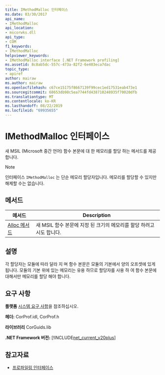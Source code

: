 ```yaml
---
title: IMethodMalloc 인터페이스
ms.date: 03/30/2017
api_name:
- IMethodMalloc
api_location:
- mscorwks.dll
api_type:
- COM
f1_keywords:
- IMethodMalloc
helpviewer_keywords:
- IMethodMalloc interface [.NET Framework profiling]
ms.assetid: 8c8ab5dc-557c-473a-82f2-6e403eca7dac
topic_type:
- apiref
author: mairaw
ms.author: mairaw
ms.openlocfilehash: c67ce15175f8667139f99cec1ed17531eab473e1
ms.sourcegitcommit: 68653db98c5ea7744fd438710248935f70020dfb
ms.translationtype: MT
ms.contentlocale: ko-KR
ms.lasthandoff: 08/22/2019
ms.locfileid: "69935655"
---
```

# <a name="imethodmalloc-interface"></a>IMethodMalloc 인터페이스
새 MSIL (Microsoft 중간 언어) 함수 본문에 대 한 메모리를 할당 하는 메서드를 제공 합니다.  
  
> [!NOTE]
> 인터페이스 `IMethodMalloc` 는 단순 메모리 할당자입니다. 메모리를 할당할 수 있지만 해제할 수는 없습니다.  
  
## <a name="methods"></a>메서드  
  
|메서드|Description|  
|------------|-----------------|  
|[Alloc 메서드](../../../../docs/framework/unmanaged-api/profiling/imethodmalloc-alloc-method.md)|새 MSIL 함수 본문에 지정 된 크기의 메모리를 할당 하려고 시도 합니다.|  
  
## <a name="remarks"></a>설명  
 각 할당자는 모듈에 따라 달라 지 며 함수 본문은 모듈의 기본에서 양의 오프셋에 있게 됩니다. 모듈의 기본 위에 있는 메모리는 유용 하므로 할당자를 사용 하 여 함수 본문에 대해서만 메모리를 할당 해야 합니다.  
  
## <a name="requirements"></a>요구 사항  
 **플랫폼** [시스템 요구 사항](../../../../docs/framework/get-started/system-requirements.md)을 참조하십시오.  
  
 **헤더:** CorProf.idl, CorProf.h  
  
 **라이브러리** CorGuids.lib  
  
 **.NET Framework 버전:** [!INCLUDE[net_current_v20plus](../../../../includes/net-current-v20plus-md.md)]  
  
## <a name="see-also"></a>참고자료

- [프로파일링 인터페이스](../../../../docs/framework/unmanaged-api/profiling/profiling-interfaces.md)
